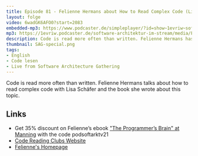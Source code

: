 ```yaml
---
title: Episode 81 - Felienne Hermans about How to Read Complex Code (Live from Software Architecture Gathering)
layout: folge
video: 6wadGK6AFO0?start=2083
embedded-mp3: https://www.podcaster.de/simpleplayer/?id=show~1evriw~software-architektur-im-stream~pod-d0e43ef2fe86877ed8b5f47014&v=1634213017
mp3: https://1evriw.podcaster.de/software-architektur-im-stream/media/FelienneHermansReadCode.mp3
description: Code is read more often than written. Felienne Hermans has written a book about how to read code.
thumbnail: SAG-special.png
tags:
- English
- Code lesen
- Live from Software Architecture Gathering
---
```


Code is read more often than written. Felienne Hermans talks about how
to read complex code with Lisa Schäfer and the book she wrote about
this topic. 


## Links

* Get 35% discount on Felienne’s ebook ["The Programmer’s Brain" at
  Manning](https://www.manning.com/books/the-programmers-brain) with
  the code podsoftarktv21
* [Code Reading Clubs Website](https://codereading.club/)
* [Felienne's Homepage](http://felienne.com/)
